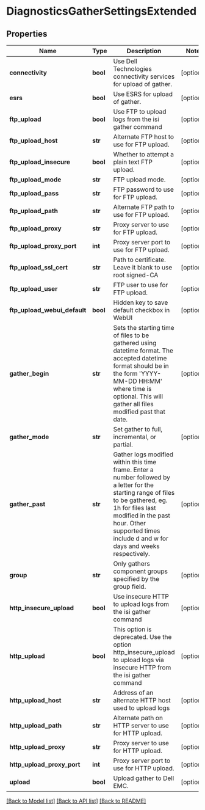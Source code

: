 # DiagnosticsGatherSettingsExtended

## Properties
Name | Type | Description | Notes
------------ | ------------- | ------------- | -------------
**connectivity** | **bool** | Use Dell Technologies connectivity services for upload of gather. | [optional] 
**esrs** | **bool** | Use ESRS for upload of gather. | [optional] 
**ftp_upload** | **bool** | Use FTP to upload logs from the isi gather command | [optional] 
**ftp_upload_host** | **str** | Alternate FTP host to use for FTP upload. | [optional] 
**ftp_upload_insecure** | **bool** | Whether to attempt a plain text FTP upload. | [optional] 
**ftp_upload_mode** | **str** | FTP upload mode. | [optional] 
**ftp_upload_pass** | **str** | FTP password to use for FTP upload. | [optional] 
**ftp_upload_path** | **str** | Alternate FTP path to use for FTP upload. | [optional] 
**ftp_upload_proxy** | **str** | Proxy server to use for FTP upload. | [optional] 
**ftp_upload_proxy_port** | **int** | Proxy server port to use for FTP upload. | [optional] 
**ftp_upload_ssl_cert** | **str** | Path to certificate. Leave it blank to use root signed-CA | [optional] 
**ftp_upload_user** | **str** | FTP user to use for FTP upload. | [optional] 
**ftp_upload_webui_default** | **bool** | Hidden key to save default checkbox in WebUI | [optional] 
**gather_begin** | **str** | Sets the starting time of files to be gathered using datetime format. The accepted datetime format should be in the form &#39;YYYY-MM-DD HH:MM&#39; where time is optional. This will gather all files modified past that date. | [optional] 
**gather_mode** | **str** | Set gather to full, incremental, or partial. | [optional] 
**gather_past** | **str** | Gather logs modified within this time frame. Enter a number followed by a letter for the starting range of files to be gathered, eg. 1h for files last modified in the past hour. Other supported times include d and w for days and weeks respectively. | [optional] 
**group** | **str** | Only gathers component groups specified by the group field.  | [optional] 
**http_insecure_upload** | **bool** | Use insecure HTTP to upload logs from the isi gather command | [optional] 
**http_upload** | **bool** | This option is deprecated. Use the option http_insecure_upload to upload logs via insecure HTTP from the isi gather command | [optional] 
**http_upload_host** | **str** | Address of an alternate HTTP host used to upload logs | [optional] 
**http_upload_path** | **str** | Alternate path on HTTP server to use for HTTP upload. | [optional] 
**http_upload_proxy** | **str** | Proxy server to use for HTTP upload. | [optional] 
**http_upload_proxy_port** | **int** | Proxy server port to use for HTTP upload. | [optional] 
**upload** | **bool** | Upload gather to Dell EMC. | [optional] 

[[Back to Model list]](../README.md#documentation-for-models) [[Back to API list]](../README.md#documentation-for-api-endpoints) [[Back to README]](../README.md)



